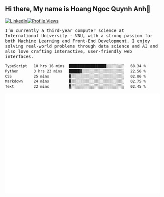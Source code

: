 ## Hi there, My name is Hoang Ngoc Quynh Anh👋

[![LinkedIn](https://img.shields.io/badge/LinkedIn-0077B5?style=flat&logo=linkedin&logoColor=white)](https://www.linkedin.com/in/quynhanh572004/)[![Profile Views](https://komarev.com/ghpvc/?username=quynhanhhoang572004&color=blue&style=flat-square)](https://github.com/quynhanhhoang572004)  

<samp> I’m currently a third-year computer science at International University - VNU, with a strong passion for both Machine Learning and Front-End Development. I enjoy solving real-world problems through data science and AI and also love crafting interactive, user-friendly web interfaces.<samp> 




<!--START_SECTION:waka-->

```txt
TypeScript   10 hrs 16 mins  █████████████████░░░░░░░░   68.34 %
Python       3 hrs 23 mins   █████▓░░░░░░░░░░░░░░░░░░░   22.56 %
CSS          25 mins         ▓░░░░░░░░░░░░░░░░░░░░░░░░   02.86 %
Markdown     24 mins         ▓░░░░░░░░░░░░░░░░░░░░░░░░   02.75 %
Text         22 mins         ▓░░░░░░░░░░░░░░░░░░░░░░░░   02.45 %
```

<!--END_SECTION:waka-->

![Full-year Contribution Calendar](https://github.com/quynhanhhoang572004/quynhanhhoang572004/blob/main/metrics.plugin.isocalendar.fullyear.svg)

